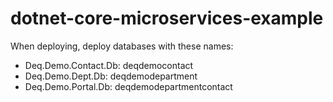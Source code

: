 # dotnet-core-microservices-example

When deploying, deploy databases with these names:
- Deq.Demo.Contact.Db: deqdemocontact
- Deq.Demo.Dept.Db: deqdemodepartment
- Deq.Demo.Portal.Db: deqdemodepartmentcontact
